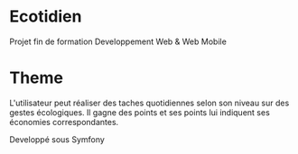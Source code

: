 # Ecotidien
Projet fin de formation Developpement Web &amp; Web Mobile  

# Theme
L'utilisateur peut réaliser des taches quotidiennes selon son niveau sur des gestes écologiques. Il gagne des points et ses points lui indiquent ses économies correspondantes.  


Developpé sous Symfony

